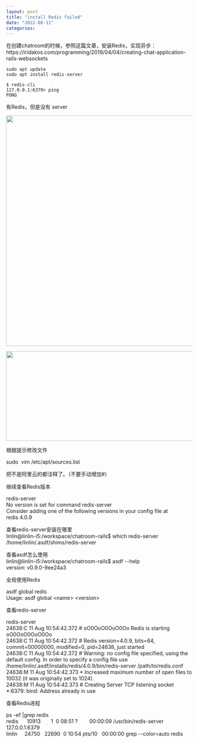 ```yaml
---
layout: post
title: "install Redis failed"
date: "2022-08-11"
categories: 
---
```

<p>在创建chatroom的时候，参照这篇文章，安装Redis，实现异步：https://iridakos.com/programming/2019/04/04/creating-chat-application-rails-websockets</p>

<pre class="highlight">
<code><span class="nb">sudo </span>apt update
<span class="nb">sudo </span>apt <span class="nb">install </span>redis-server
</code></pre>

<pre class="highlight">
<code>$ redis-cli
127.0.0.1:6379&gt; ping
PONG</code></pre>

<p>有Redis，但是没有 server</p>

<p><img height="624" src="/uploads/ckeditor/pictures/202/image-20220811090343-2.png" width="1696" /></p>

<p><img height="243" src="/uploads/ckeditor/pictures/203/image-20220811090458-1.png" width="863" /></p>

<p>根据提示修改文件</p>

<p>sudo&nbsp; vim /etc/apt/sources.list</p>

<p>把不是阿里云的都注释了。（不要手动增加#）</p>

<p>继续查看Redis版本</p>

<p>redis-server<br />
No version is set for command redis-server<br />
Consider adding one of the following versions in your config file at<br />
redis 4.0.9</p>

<p>查看redis-server安装在哪里<br />
linlin@linlin-i5:/workspace/chatroom-rails$ which redis-server<br />
/home/linlin/.asdf/shims/redis-server</p>

<p>查看asdf怎么使用<br />
linlin@linlin-i5:/workspace/chatroom-rails$ asdf --help<br />
version: v0.9.0-9ee24a3</p>

<p>全局使用Redis</p>

<p>asdf global redis<br />
Usage: asdf global &lt;name&gt; &lt;version&gt;</p>

<p>查看redis-server</p>

<p>redis-server<br />
24638:C 11 Aug 10:54:42.372 # oO0OoO0OoO0Oo Redis is starting oO0OoO0OoO0Oo<br />
24638:C 11 Aug 10:54:42.372 # Redis version=4.0.9, bits=64, commit=00000000, modified=0, pid=24638, just started<br />
24638:C 11 Aug 10:54:42.372 # Warning: no config file specified, using the default config. In order to specify a config file use /home/linlin/.asdf/installs/redis/4.0.9/bin/redis-server /path/to/redis.conf<br />
24638:M 11 Aug 10:54:42.373 * Increased maximum number of open files to 10032 (it was originally set to 1024).<br />
24638:M 11 Aug 10:54:42.373 # Creating Server TCP listening socket *:6379: bind: Address already in use</p>

<p>查看Redis进程</p>

<p>ps -ef |grep redis<br />
redis&nbsp;&nbsp;&nbsp;&nbsp;&nbsp; 10913&nbsp;&nbsp;&nbsp;&nbsp;&nbsp;&nbsp; 1&nbsp; 0 08:51 ?&nbsp;&nbsp;&nbsp;&nbsp;&nbsp;&nbsp;&nbsp; 00:00:09 /usr/bin/redis-server 127.0.0.1:6379<br />
linlin&nbsp;&nbsp;&nbsp;&nbsp; 24750&nbsp;&nbsp; 22690&nbsp; 0 10:54 pts/10&nbsp;&nbsp; 00:00:00 grep --color=auto redis</p>

